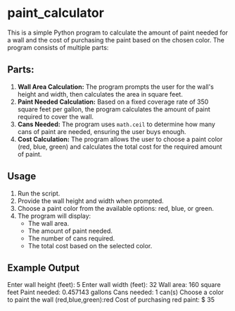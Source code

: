# paint_calculator


This is a simple Python program to calculate the amount of paint needed for a wall and the cost of purchasing the paint based on the chosen color. The program consists of multiple parts:

## Parts:
1. **Wall Area Calculation:** The program prompts the user for the wall's height and width, then calculates the area in square feet.
2. **Paint Needed Calculation:** Based on a fixed coverage rate of 350 square feet per gallon, the program calculates the amount of paint required to cover the wall.
3. **Cans Needed:** The program uses `math.ceil` to determine how many cans of paint are needed, ensuring the user buys enough.
4. **Cost Calculation:** The program allows the user to choose a paint color (red, blue, green) and calculates the total cost for the required amount of paint.

## Usage

1. Run the script.
2. Provide the wall height and width when prompted.
3. Choose a paint color from the available options: red, blue, or green.
4. The program will display:
   - The wall area.
   - The amount of paint needed.
   - The number of cans required.
   - The total cost based on the selected color.

## Example Output
Enter wall height (feet): 5 
Enter wall width (feet): 32
Wall area: 160 square feet
Paint needed: 0.457143 gallons
Cans needed: 1 can(s)
Choose a color to paint the wall (red,blue,green):red
Cost of purchasing red paint: 
$ 35 
